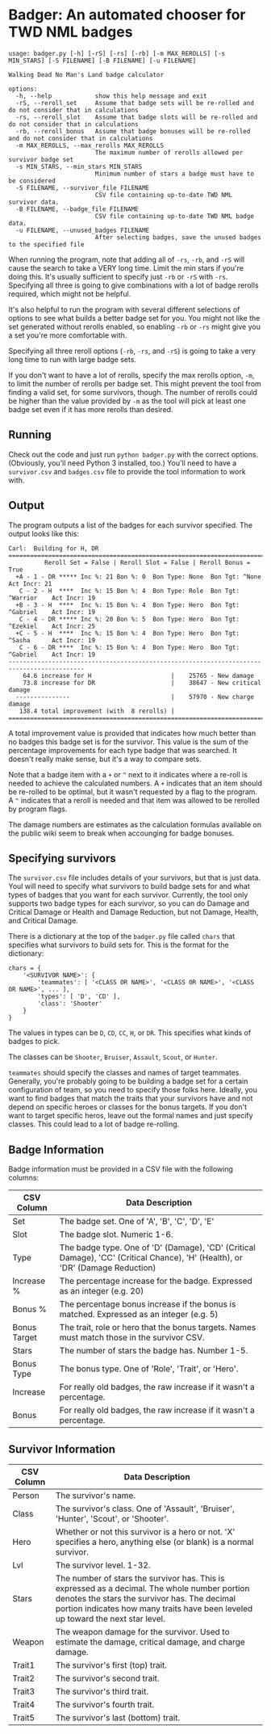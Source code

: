 # Badger: An automated chooser for TWD NML badges

```
usage: badger.py [-h] [-rS] [-rs] [-rb] [-m MAX_REROLLS] [-s MIN_STARS] [-S FILENAME] [-B FILENAME] [-u FILENAME]

Walking Dead No Man's Land badge calculator

options:
  -h, --help            show this help message and exit
  -rS, --reroll_set     Assume that badge sets will be re-rolled and do not consider that in calculations
  -rs, --reroll_slot    Assume that badge slots will be re-rolled and do not consider that in calculations
  -rb, --reroll_bonus   Assume that badge bonuses will be re-rolled and do not consider that in calculations
  -m MAX_REROLLS, --max_rerolls MAX_REROLLS
                        The maximum number of rerolls allowed per survivor badge set
  -s MIN_STARS, --min_stars MIN_STARS
                        Minimum number of stars a badge must have to be considered
  -S FILENAME, --survivor_file FILENAME
                        CSV file containing up-to-date TWD NML survivor data.
  -B FILENAME, --badge_file FILENAME
                        CSV file containing up-to-date TWD NML badge data.
  -u FILENAME, --unused_badges FILENAME
                        After selecting badges, save the unused badges to the specified file
```

When running the program, note that adding all of `-rs`, `-rb`, and `-rS` will cause the search to take a VERY long time.  Limit the min
stars if you're doing this.  It's usually sufficient to specify just `-rb` or `-rS` with `-rs`.  Specifying all three is going to give combinations with a lot of badge rerolls required, which might not be helpful.

It's also helpful to run the program with several different selections of options to see what builds a better badge set for you.  You might not like the set generated without rerolls enabled, so enabling `-rb` or `-rs` might give you a set you're more comfortable with.

Specifying all three reroll options (`-rb`, `-rs`, and `-rS`) is going to take a very long time to run with large badge sets.

If you don't want to have a lot of rerolls, specify the max rerolls option, `-m`, to limit the number of rerolls per badge set.  This might prevent the tool from finding a valid set, for some survivors, though.  The number of rerolls could be higher than the value provided by `-m` as the tool will pick at least one badge set even if it has more rerolls than desired.

## Running

Check out the code and just run `python badger.py` with the correct options.  (Obviously, you'll need Python 3 installed, too.) You'll need to have a `survivor.csv` and `badges.csv` file to provide the tool information to work with.

## Output

The program outputs a list of the badges for each survivor specified. The output looks like this:

```
Carl:  Building for H, DR
===========================================================================================
          Reroll Set = False | Reroll Slot = False | Reroll Bonus = True
  +A - 1 - DR ***** Inc %: 21 Bon %: 0  Bon Type: None  Bon Tgt: ^None       Act Incr: 21
   C - 2 - H  ****  Inc %: 15 Bon %: 4  Bon Type: Role  Bon Tgt: ^Warrior    Act Incr: 19
  +B - 3 - H  ****  Inc %: 15 Bon %: 4  Bon Type: Hero  Bon Tgt: ^Gabriel    Act Incr: 19
   C - 4 - DR ***** Inc %: 20 Bon %: 5  Bon Type: Hero  Bon Tgt: ^Ezekiel    Act Incr: 25
  +C - 5 - H  ****  Inc %: 15 Bon %: 4  Bon Type: Hero  Bon Tgt: ^Sasha      Act Incr: 19
   C - 6 - DR ****  Inc %: 15 Bon %: 4  Bon Type: Hero  Bon Tgt: ^Gabriel    Act Incr: 19
-------------------------------------------------------------------------------------------
    64.6 increase for H                      |    25765 - New damage
    73.8 increase for DR                     |    38647 - New critical damage
  ---------------                            |    57970 - New charge damage
   138.4 total improvement (with  8 rerolls) |
===========================================================================================
```

A total improvement value is provided that indicates how much better than no badges this badge set is for the survivor.  This value is the sum of the percentage improvements for each type badge that was searched.  It doesn't really make sense, but it's a way to compare sets.

Note that a badge item with a `+` or `^` next to it indicates where a re-roll is needed to achieve the calculated numbers.  A `+` indicates that an item should be re-rolled to be optimal, but it wasn't requested by a flag to the program.  A `^` indicates that a reroll is needed and that item was allowed to be rerolled by program flags.

The damage numbers are estimates as the calculation formulas available on the public wiki seem to break when accounging for badge bonuses.

## Specifying survivors

The `survivor.csv` file includes details of your survivors, but that is just data.  Youl will need to specify what survivors to build badge sets for and what types of badges that you want for each survivor. Currently, the tool only supports two badge types for each survivor, so you can do Damage and Critical Damage or Health and Damage Reduction, but not Damage, Health, and Critical Damage.

There is a dictionary at the top of the `badger.py` file called `chars` that specifies what survivors to build sets for.  This is the format for the dictionary:

```
chars = {
    '<SURVIVOR NAME>': {
        'teammates': [ '<CLASS OR NAME>', '<CLASS OR NAME>', '<CLASS OR NAME>', ... ],
        'types': [ 'D', 'CD' ],
        'class': 'Shooter'
    }
}
```

The values in types can be `D`, `CD`, `CC`, `H`, or `DR`.  This specifies what kinds of badges to pick.

The classes can be `Shooter`, `Bruiser`, `Assault`, `Scout`, or `Hunter`.

`teammates` should specify the classes and names of target teammates.  Generally, you're probably going to be building a badge set for a certain configuration of team, so you need to specify those folks here.  Ideally, you want to find badges that match the traits that your survivors have and not depend on specific heroes or classes for the bonus targets.  If you don't want to target specific heros, leave out the formal names and just specify classes.  This could lead to a lot of badge re-rolling.


## Badge Information
Badge information must be provided in a CSV file with the following columns:

| CSV Column | Data Description |
| --- | --- |
| Set	| The badge set.  One of 'A', 'B', 'C', 'D', 'E' |
| Slot | The badge slot.  Numeric 1-6. |
| Type | The badge type.  One of 'D' (Damage), 'CD' (Critical Damage), 'CC' (Critical Chance), 'H' (Health), or 'DR' (Damage Reduction) |
| Increase % | The percentage increase for the badge.  Expressed as an integer (e.g. 20) |
| Bonus %	| The percentage bonus increase if the bonus is matched.  Expressed as an integer (e.g. 5) |
| Bonus Target | The trait, role or hero that the bonus targets.  Names must match those in the survivor CSV. |
| Stars	| The number of stars the badge has.  Number 1-5. |
| Bonus Type | The bonus type.  One of 'Role', 'Trait', or 'Hero'. |
| Increase | For really old badges, the raw increase if it wasn't a percentage. |
| Bonus | For really old badges, the raw increase if it wasn't a percentage. |

## Survivor Information

| CSV Column | Data Description |
| --- | --- |
| Person	| The survivor's name. |
| Class | The survivor's class.  One of 'Assault', 'Bruiser', 'Hunter', 'Scout', or 'Shooter'. |
| Hero | Whether or not this survivor is a hero or not.  'X' specifies a hero, anything else (or blank) is a normal survivor. |
| Lvl	| The survivor level. 1-32. |
| Stars	| The number of stars the survivor has.  This is expressed as a decimal.  The whole number portion denotes the stars the survivor has.  The decimal portion indicates how many traits have been leveled up toward the next star level. |
| Weapon | The weapon damage for the survivor.  Used to estimate the damage, critical damage, and charge damage. |
| Trait1 | The survivor's first (top) trait. |
| Trait2 | The survivor's second trait. |
| Trait3 | The survivor's third trait. |
| Trait4 | The survivor's fourth trait. |
| Trait5 | The survivor's last (bottom) trait. |
